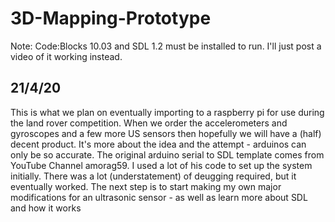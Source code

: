 # 3D-Mapping-Prototype

Note: Code:Blocks 10.03 and SDL 1.2 must be installed to run. I'll just post a video of it working instead.

## 21/4/20
This is what we plan on eventually importing to a raspberry pi for use during the land rover competition.
When we order the accelerometers and gyroscopes and a few more US sensors then hopefully we will have a (half) decent product. 
It's more about the idea and the attempt - arduinos can only be so accurate.
The original arduino serial to SDL template comes from YouTube Channel amorag59. I used a lot of his code to set up the system initially.
There was a lot (understatement) of deugging required, but it eventually worked. The next step is to start making my own major
modifications for an ultrasonic sensor - as well as learn more about SDL and how it works
